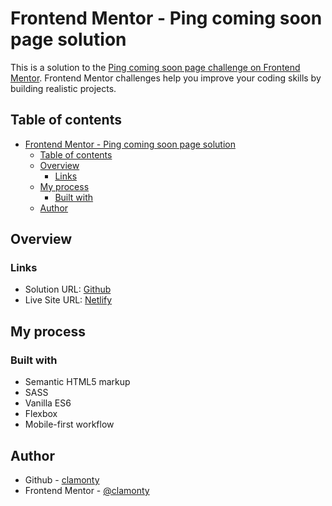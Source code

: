# Frontend Mentor - Ping coming soon page solution

This is a solution to the [Ping coming soon page challenge on Frontend Mentor](https://www.frontendmentor.io/challenges/ping-single-column-coming-soon-page-5cadd051fec04111f7b848da). Frontend Mentor challenges help you improve your coding skills by building realistic projects. 

## Table of contents

- [Frontend Mentor - Ping coming soon page solution](#frontend-mentor---ping-coming-soon-page-solution)
  - [Table of contents](#table-of-contents)
  - [Overview](#overview)
    - [Links](#links)
  - [My process](#my-process)
    - [Built with](#built-with)
  - [Author](#author)


## Overview

### Links

- Solution URL: [Github](https://github.com/clamonty/Frontendmentor.io/tree/main/Newbie/13.%20Ping%20Coming%20Soon%20Page)
- Live Site URL: [Netlify](https://clamonty-ping-coming-soon.netlify.app/)

## My process

### Built with

- Semantic HTML5 markup
- SASS
- Vanilla ES6 
- Flexbox
- Mobile-first workflow


## Author

- Github - [clamonty](https://github.com/clamonty)
- Frontend Mentor - [@clamonty](https://www.frontendmentor.io/profile/clamonty)

